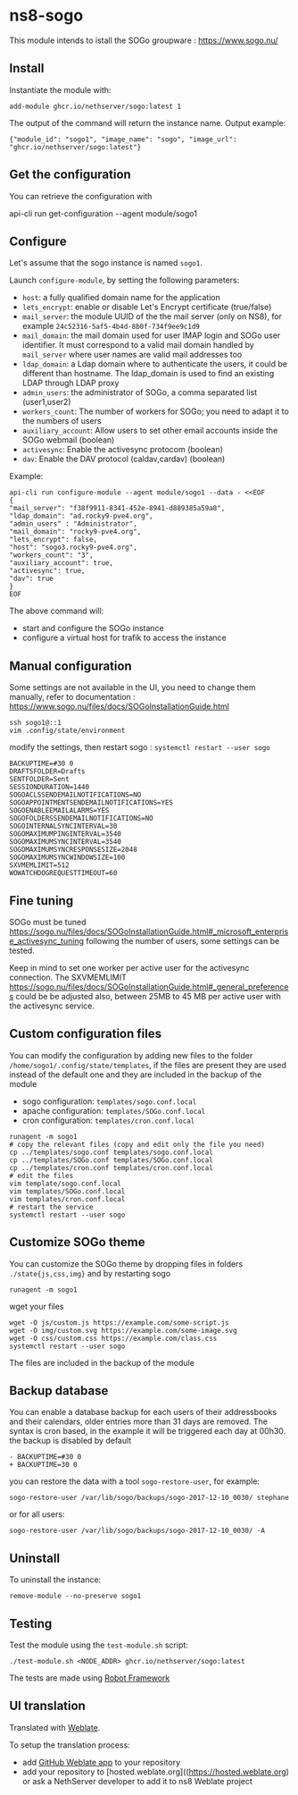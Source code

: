 # ns8-sogo

This module intends to istall the SOGo groupware : https://www.sogo.nu/

## Install

Instantiate the module with:

    add-module ghcr.io/nethserver/sogo:latest 1

The output of the command will return the instance name.
Output example:

    {"module_id": "sogo1", "image_name": "sogo", "image_url": "ghcr.io/nethserver/sogo:latest"}

## Get the configuration
You can retrieve the configuration with

api-cli run get-configuration --agent module/sogo1

## Configure

Let's assume that the sogo instance is named `sogo1`.


Launch `configure-module`, by setting the following parameters:
- `host`: a fully qualified domain name for the application
- `lets_encrypt`: enable or disable Let's Encrypt certificate (true/false)
- `mail_server`: the module UUID of the the mail server (only on NS8), for example `24c52316-5af5-4b4d-8b0f-734f9ee9c1d9`
- `mail_domain`: the mail domain used for user IMAP login and SOGo user identifier. It must correspond to a valid mail domain handled by `mail_server` where user names are valid mail addresses too
- `ldap_domain`:  a Ldap domain where to authenticate the users, it could be different than hostname. The ldap_domain is used to find an existing LDAP through LDAP proxy
- `admin_users`: the administrator of SOGo, a comma separated list (user1,user2)
- `workers_count`: The number of workers for SOGo; you need to adapt it to the numbers of users
- `auxiliary_account`: Allow users to set other email accounts inside the SOGo webmail (boolean)
- `activesync`: Enable the activesync protocom (boolean)
- `dav`: Enable the DAV protocol (caldav,cardav) (boolean)

Example:

    api-cli run configure-module --agent module/sogo1 --data - <<EOF
    {
    "mail_server": "f38f9911-8341-452e-8941-d889385a59a8",
    "ldap_domain": "ad.rocky9-pve4.org",
    "admin_users" : "Administrator",
    "mail_domain": "rocky9-pve4.org",
    "lets_encrypt": false,
    "host": "sogo3.rocky9-pve4.org",
    "workers_count": "3",
    "auxiliary_account": true,
    "activesync": true,
    "dav": true
    }
    EOF

The above command will:
- start and configure the SOGo instance
- configure a virtual host for trafik to access the instance

## Manual configuration

Some settings are not available in the UI, you need to change them manually, refer to documentation : https://www.sogo.nu/files/docs/SOGoInstallationGuide.html

```
ssh sogo1@::1
vim .config/state/environment
```
modify the settings, then restart sogo : `systemctl restart --user sogo`

```
BACKUPTIME=#30 0
DRAFTSFOLDER=Drafts
SENTFOLDER=Sent
SESSIONDURATION=1440
SOGOACLSSENDEMAILNOTIFICATIONS=NO
SOGOAPPOINTMENTSENDEMAILNOTIFICATIONS=YES
SOGOENABLEEMAILALARMS=YES
SOGOFOLDERSSENDEMAILNOTIFICATIONS=NO
SOGOINTERNALSYNCINTERVAL=30
SOGOMAXIMUMPINGINTERVAL=3540
SOGOMAXIMUMSYNCINTERVAL=3540
SOGOMAXIMUMSYNCRESPONSESIZE=2048
SOGOMAXIMUMSYNCWINDOWSIZE=100
SXVMEMLIMIT=512
WOWATCHDOGREQUESTTIMEOUT=60
```

## Fine tuning

SOGo must be tuned https://sogo.nu/files/docs/SOGoInstallationGuide.html#_microsoft_enterprise_activesync_tuning following the number of users, some settings can be tested.

Keep in mind to set one worker per active user for the activesync connection. The  SXVMEMLIMIT https://sogo.nu/files/docs/SOGoInstallationGuide.html#_general_preferences could be be adjusted also, between 25MB to 45 MB per active user with the activesync service.

## Custom configuration files

You can modify the configuration by adding new files to the folder `/home/sogo1/.config/state/templates`, if the files are present they are used instead of the default one and they are included in the backup of the module

- sogo configuration: `templates/sogo.conf.local`
- apache configuration: `templates/SOGo.conf.local`
- cron configuration: `templates/cron.conf.local`

```
runagent -m sogo1
# copy the relevant files (copy and edit only the file you need)
cp ../templates/sogo.conf templates/sogo.conf.local 
cp ../templates/SOGo.conf templates/SOGo.conf.local 
cp ../templates/cron.conf templates/cron.conf.local 
# edit the files
vim template/sogo.conf.local
vim templates/SOGo.conf.local
vim templates/cron.conf.local
# restart the service
systemctl restart --user sogo
```

## Customize SOGo theme

You can customize the SOGo theme by dropping files in folders `./state{js,css,img}` and by restarting sogo

`runagent -m sogo1`

wget your files

```
wget -O js/custom.js https://example.com/some-script.js
wget -O img/custom.svg https://example.com/some-image.svg
wget -O css/custom.css https://example.com/class.css
systemctl restart --user sogo
```

The files are included in the backup of the module

## Backup database

You can enable a database backup for each users of their addressbooks and their calendars, older entries more than 31 days are removed. The syntax is cron based, in the example it will be triggered each day at 00h30. the backup is disabled by default

```
- BACKUPTIME=#30 0
+ BACKUPTIME=30 0
```

you can restore the data with a tool ``sogo-restore-user``, for example:

  `sogo-restore-user /var/lib/sogo/backups/sogo-2017-12-10_0030/ stephane`

or for all users:

  `sogo-restore-user /var/lib/sogo/backups/sogo-2017-12-10_0030/ -A`

## Uninstall

To uninstall the instance:

    remove-module --no-preserve sogo1

## Testing

Test the module using the `test-module.sh` script:


    ./test-module.sh <NODE_ADDR> ghcr.io/nethserver/sogo:latest

The tests are made using [Robot Framework](https://robotframework.org/)

## UI translation

Translated with [Weblate](https://hosted.weblate.org/projects/ns8/).

To setup the translation process:

- add [GitHub Weblate app](https://docs.weblate.org/en/latest/admin/continuous.html#github-setup) to your repository
- add your repository to [hosted.weblate.org]((https://hosted.weblate.org) or ask a NethServer developer to add it to ns8 Weblate project

